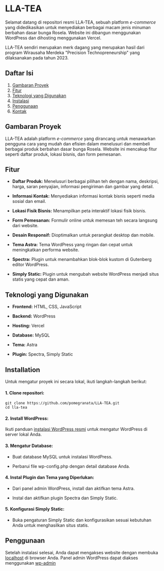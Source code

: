
# LLA-TEA

Selamat datang di repositori resmi LLA-TEA, sebuah platform _e-commerce_ yang didedikasikan untuk menyediakan berbagai macam jenis minuman berbahan dasar bunga Rosela. Website ini dibangun menggunakan WordPress dan dihosting menggunakan Vercel. 

LLA-TEA sendiri merupakan merk dagang yang merupakan hasil dari program Wirausaha Merdeka "Precision Technopreneurship" yang dilaksanakan pada tahun 2023.

## Daftar Isi

1. [Gambaran Proyek]()
2. [Fitur]()
3. [Teknologi yang Digunakan]()
4. [Instalasi]()
5. [Penggunaan]()
8. [Kontak]()

## Gambaran Proyek

LLA-TEA adalah platform _e-commerce_ yang dirancang untuk menawarkan pengguna cara yang mudah dan efisien dalam menelusuri dan membeli berbagai produk berbahan dasar bunga Rosela. Website ini mencakup fitur seperti daftar produk, lokasi bisnis, dan form pemesanan.

## Fitur

* **Daftar Produk:** Menelusuri berbagai pilihan teh dengan nama, deskripsi, harga, saran penyajian, informasi pengiriman dan gambar yang detail.


* **Informasi Kontak:** Menyediakan informasi kontak bisnis seperti media sosial dan email.

* **Lokasi Fisik Bisnis:** Menampilkan peta interaktif lokasi fisik bisnis.

* **Form Pemesanan:** Formulir online untuk memesan teh secara langsung dari website.

* **Desain Responsif:** Dioptimalkan untuk perangkat desktop dan mobile.

* **Tema Astra:** Tema WordPress yang ringan dan cepat untuk meningkatkan performa website.

* **Spectra:** Plugin untuk menambahkan blok-blok kustom di Gutenberg editor WordPress.

* **Simply Static:** Plugin untuk mengubah website WordPress menjadi situs statis yang cepat dan aman.

## Teknologi yang Digunakan

* **Frontend:** HTML, CSS, JavaScript

* **Backend:** WordPress

* **Hosting:** Vercel

* **Database:** MySQL

* **Tema:** Astra

* **Plugin:** Spectra, Simply Static


## Installation

Untuk mengatur proyek ini secara lokal, ikuti langkah-langkah berikut:

#### 1. Clone repositori:

```
git clone https://github.com/pomegranata/LLA-TEA.git
cd lla-tea
```

#### 2. Install WordPress:

Ikuti panduan [instalasi WordPress resmi](https://wordpress.com/learn/) untuk mengatur WordPress di server lokal Anda.

#### 3. Mengatur Database:

- Buat database MySQL untuk instalasi WordPress.

- Perbarui file wp-config.php dengan detail database Anda.

####  4. Instal Plugin dan Tema yang Diperlukan:

- Dari panel admin WordPress, install dan aktifkan tema Astra.

- Instal dan aktifkan plugin Spectra dan Simply Static.

#### 5. Konfigurasi Simply Static:

- Buka pengaturan Simply Static dan konfigurasikan sesuai kebutuhan Anda untuk menghasilkan situs statis.

## Penggunaan
Setelah instalasi selesai, Anda dapat mengakses website dengan membuka [localhost](http://localhost) di browser Anda. Panel admin WordPress dapat diakses menggunakan [wp-admin](http://localhost/wp-admin.)